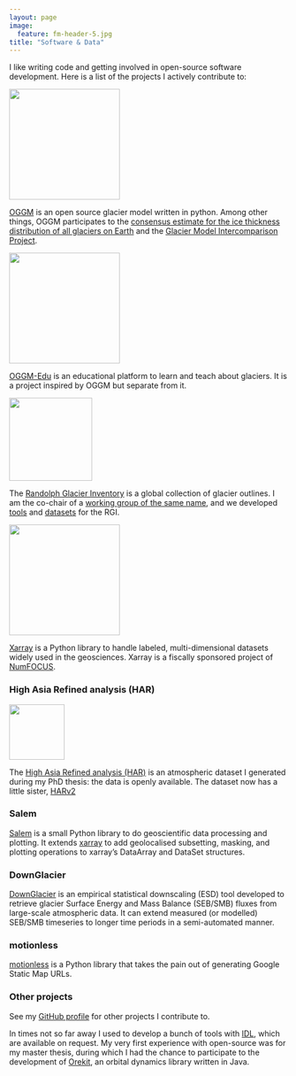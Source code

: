 ```yaml
---
layout: page
image:
  feature: fm-header-5.jpg
title: "Software & Data"
---
```


I like writing code and getting involved in open-source software development.
Here is a list of the projects I actively contribute to:

<a href="http://oggm.org"><img src="https://docs.oggm.org/en/latest/_static/logo.png" width="200"></a>

[OGGM](http://oggm.org) is an open source glacier model written
in python. Among other things, OGGM participates to the
[consensus estimate for the ice thickness distribution of all glaciers on Earth](https://www.nature.com/articles/s41561-019-0300-3)
and the [Glacier Model Intercomparison Project](http://www.climate-cryosphere.org/mips/glaciermip).

<a href="http://edu.oggm.org"><img src="https://edu.oggm.org/en/latest/_static/logos/oggm_edu_s_alpha.png" width="200"></a>

[OGGM-Edu](http://edu.oggm.org) is an educational platform to learn and
teach about glaciers. It is a project inspired by OGGM but separate from it.

<a href="https://www.glims.org/rgi_user_guide"><img src="https://www.glims.org/rgi_user_guide/_static/rgi_logo_square.png" width="150"></a>

The [Randolph Glacier Inventory](https://www.glims.org/RGI/index.html) is a global collection of glacier outlines.
I am the co-chair of a [working group of the same name](https://cryosphericsciences.org/activities/working-groups/rgi-working-group/), and we developed [tools](https://github.com/GLIMS-RGI) and [datasets](https://www.glims.org/rgi_user_guide) for the RGI.

<a href="http://xarray.pydata.org"><img src="https://docs.xarray.dev/en/stable/_static/Xarray_Logo_RGB_Final.svg" width="200"></a>

[Xarray](https://xarray.pydata.org) is a Python library to handle labeled,
multi-dimensional datasets widely used in the geosciences.
Xarray is a fiscally sponsored project of [NumFOCUS](https://numfocus.org/).


### High Asia Refined analysis (HAR)

<a href="https://www.klima.tu-berlin.de/index.php?show=daten_har"><img src="https://www.klima.tu-berlin.de/daten/har/pics/domains_wet.png" width="100"></a>

The [High Asia Refined analysis (HAR)](https://www.klima.tu-berlin.de/index.php?show=daten_har) is an atmospheric dataset I generated during my
PhD thesis: the data is openly available. The dataset now has a little sister, [HARv2](https://www.klima.tu-berlin.de/index.php?show=daten_har2)

### Salem

[Salem](http://salem.readthedocs.io/en/stable/) is a small Python library to do
geoscientific data processing and plotting. It extends
[xarray](https://github.com/pydata/xarray) to add
geolocalised subsetting, masking, and plotting operations to xarray’s
DataArray and DataSet structures.

### DownGlacier

[DownGlacier](https://bitbucket.org/fmaussion/downglacier) is an empirical
statistical downscaling (ESD) tool developed to retrieve glacier Surface
Energy and Mass Balance (SEB/SMB) fluxes from large-scale atmospheric data.
It can extend measured (or modelled) SEB/SMB timeseries
to longer time periods in a semi-automated manner.

### motionless

[motionless](https://github.com/ryancox/motionless) is a Python library that
takes the pain out of generating Google Static Map URLs.

### Other projects

See my [GitHub profile](https://github.com/fmaussion) for other projects I contribute to.

In times not so far away I used to develop a bunch of tools with
[IDL](https://en.wikipedia.org/wiki/IDL_%28programming_language%29), which are
available on request. My very first experience with open-source was for
my master thesis, during which I had the chance to participate to the development
of [Orekit](https://www.orekit.org/), an orbital dynamics library written in Java.
